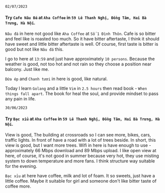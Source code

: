 `02/07/2023`

#### Try `Cafe Nâu Đá` at `Aha Coffee` in `59 Lê Thanh Nghị, Đồng Tâm, Hai Bà Trưng, Hà Nội`.

`Nâu đá` in here not good like `Aha Coffee` at `Số 1 Đình Thôn`. Cafe is so bitter and feel like is roasted too much. So it have bitter aftertaste, I think it should have sweet and little bitter aftertaste is well. Of course, first taste is bitter is good but not like `Nâu đá` this.

I go to here at `13:59` and just have approximately `10 persons`. Because the weather is good, not too hot and not rain so they choose a position near balcony. Just like me.

`Dứa ép` and `Chanh tươi` in here is good, like natural. 

Today I learn `Golang` and a little `Vim` in `2.5 hours` then read book - `When things fall apart`. The book for heal the soul, and provide mindset to pass any pain in life.


`30/06/2023`

#### Try `Bạc xỉu` at `Aha Coffee` in `59 Lê Thanh Nghị, Đồng Tâm, Hai Bà Trưng, Hà Nội`.
  View is good, The building at crossroads so I can see more, bikes, cars, traffic lights. In front of have a road with a lot of trees beside. In short, this view is good, but I want more trees. Wifi in here is have enough to use - approximately 66 Mbps download and 89 Mbps upload. I like open view at here, of course, it's not good in summer because very hot, they use misting system to down temperature and more fans. I think structure way suitable for the evening.

  `Bạc xỉu` at here have coffee, milk and lot of foam. It so sweets, just have a little coffee. Maybe it suitable for girl and someone don't like bitter taste of coffee more. 
